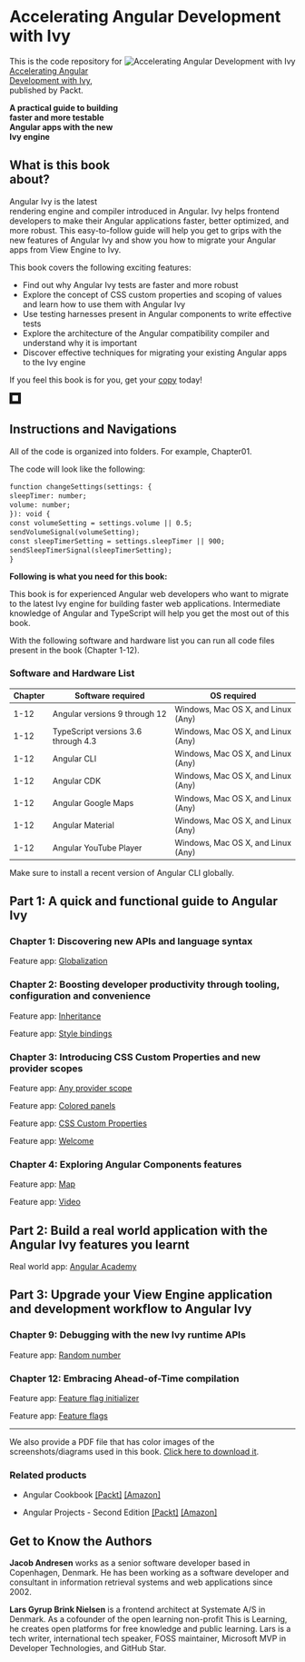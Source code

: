 # Accelerating Angular Development with Ivy

<a href="https://www.packtpub.com/product/accelerating-angular-development-with-ivy/9781800205215?utm_source=github&utm_medium=repository&utm_campaign=9781800205215"><img src="https://static.packt-cdn.com/products/9781800205215/cover/smaller" alt="Accelerating Angular Development with Ivy" height="256px" align="right"></a>

This is the code repository for [Accelerating Angular Development with Ivy](https://www.packtpub.com/product/accelerating-angular-development-with-ivy/9781800205215?utm_source=github&utm_medium=repository&utm_campaign=9781800205215), published by Packt.

**A practical guide to building faster and more testable Angular apps with the new Ivy engine**

## What is this book about?
Angular Ivy is the latest rendering engine and compiler introduced in Angular. Ivy helps frontend developers to make their Angular applications faster, better optimized, and more robust. This easy-to-follow guide will help you get to grips with the new features of Angular Ivy and show you how to migrate your Angular apps from View Engine to Ivy.

This book covers the following exciting features: 
* Find out why Angular Ivy tests are faster and more robust
* Explore the concept of CSS custom properties and scoping of values and learn how to use them with Angular Ivy
* Use testing harnesses present in Angular components to write effective tests
* Explore the architecture of the Angular compatibility compiler and understand why it is important
* Discover effective techniques for migrating your existing Angular apps to the Ivy engine

If you feel this book is for you, get your [copy](https://www.amazon.com/dp/180020521X) today!

<a href="https://www.packtpub.com/?utm_source=github&utm_medium=banner&utm_campaign=GitHubBanner"><img src="https://raw.githubusercontent.com/PacktPublishing/GitHub/master/GitHub.png" 
alt="https://www.packtpub.com/" border="5" /></a>


## Instructions and Navigations
All of the code is organized into folders. For example, Chapter01.

The code will look like the following:
```
function changeSettings(settings: {
sleepTimer: number;
volume: number;
}): void {
const volumeSetting = settings.volume || 0.5;
sendVolumeSignal(volumeSetting);
const sleepTimerSetting = settings.sleepTimer || 900;
sendSleepTimerSignal(sleepTimerSetting);
}
```

**Following is what you need for this book:**

This book is for experienced Angular web developers who want to migrate to the latest Ivy engine for building faster web applications. Intermediate knowledge of Angular and TypeScript will help you get the most out of this book.

With the following software and hardware list you can run all code files present in the book (Chapter 1-12).

### Software and Hardware List

| Chapter  | Software required                   | OS required                        |
| -------- | ------------------------------------| -----------------------------------|
| 1-12     | Angular versions 9 through 12       | Windows, Mac OS X, and Linux (Any) |
| 1-12     | TypeScript versions 3.6 through 4.3 | Windows, Mac OS X, and Linux (Any) |
| 1-12     | Angular CLI                         | Windows, Mac OS X, and Linux (Any) |
| 1-12     | Angular CDK                         | Windows, Mac OS X, and Linux (Any) |
| 1-12     | Angular Google Maps                 | Windows, Mac OS X, and Linux (Any) |
| 1-12     | Angular Material                    | Windows, Mac OS X, and Linux (Any) |
| 1-12     | Angular YouTube Player              | Windows, Mac OS X, and Linux (Any) |

Make sure to install a recent version of Angular CLI globally.

## Part 1: A quick and functional guide to Angular Ivy

### Chapter 1: Discovering new APIs and language syntax

Feature app: [Globalization](/projects/chapter1/globalization/src/app)

### Chapter 2: Boosting developer productivity through tooling, configuration and convenience

Feature app: [Inheritance](/projects/chapter2/inheritance/src/app)

Feature app: [Style bindings](/projects/chapter2/style-bindings/src/app)

### Chapter 3: Introducing CSS Custom Properties and new provider scopes

Feature app: [Any provider scope](/projects/chapter3/any-provider-scope/src/app)

Feature app: [Colored panels](/projects/chapter3/colored-panels/src/app)

Feature app:
[CSS Custom Properties](/projects/chapter3/css-custom-properties/src/app)

Feature app: [Welcome](/projects/chapter3/welcome/src/app)

### Chapter 4: Exploring Angular Components features

Feature app: [Map](/projects/chapter4/map/src/app)

Feature app: [Video](/projects/chapter4/video/src/app)

## Part 2: Build a real world application with the Angular Ivy features you learnt

Real world app: [Angular Academy](/projects/demo/src/app)

## Part 3: Upgrade your View Engine application and development workflow to Angular Ivy

### Chapter 9: Debugging with the new Ivy runtime APIs

Feature app: [Random number](/projects/chapter9/random-number/src/app)

### Chapter 12: Embracing Ahead-of-Time compilation

Feature app:
[Feature flag initializer](/projects/chapter12/feature-flag-initializer/src/app)

Feature app: [Feature flags](/projects/chapter12/feature-flags/src/app)
<hr>

We also provide a PDF file that has color images of the screenshots/diagrams used in this book. [Click here to download it](https://static.packt-cdn.com/downloads/9781800205215_ColorImages.pdf).


### Related products <Other books you may enjoy>
* Angular Cookbook [[Packt]](https://www.packtpub.com/product/angular-cookbook/9781838989439?utm_source=github&utm_medium=repository&utm_campaign=9781838989439) [[Amazon]](https://www.amazon.com/dp/1838989439)

* Angular Projects - Second Edition [[Packt]](https://www.packtpub.com/product/angular-projects-second-edition/9781800205260?utm_source=github&utm_medium=repository&utm_campaign=9781800205260) [[Amazon]](https://www.amazon.com/dp/1800205260)

## Get to Know the Authors
**Jacob Andresen**
works as a senior software developer based in Copenhagen, Denmark. He has been working as a software developer and consultant in information retrieval systems and web applications since 2002. 

**Lars Gyrup Brink Nielsen**
is a frontend architect at Systemate A/S in Denmark. As a cofounder of the open learning non-profit This is Learning, he creates open platforms for free knowledge and public learning. Lars is a tech writer, international tech speaker, FOSS maintainer, Microsoft MVP in Developer Technologies, and GitHub Star.


